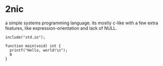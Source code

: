 # 2nic

a simple systems programming language. its mostly c-like with a few extra
features, like expression-orientation and lack of NULL.

```
include("std.io");

function main(void) int {
  printf("Hello, world!\n");
  0
}
```
